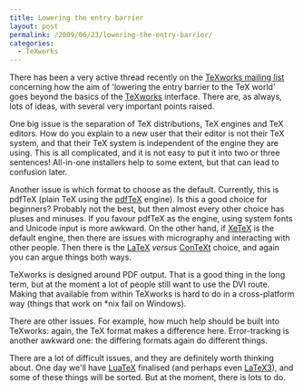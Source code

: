 ```yaml
---
title: Lowering the entry barrier
layout: post
permalink: /2009/06/23/lowering-the-entry-barrier/
categories:
  - TeXworks
---
```

There has been a very active thread recently on the [TeXworks mailing list](https://tug.org/pipermail/texworks/) concerning how the aim of 'lowering the entry barrier to the TeX world' goes beyond the basics of the [TeXworks](https://tug.org/texworks) interface. There are, as always, lots of ideas, with several very important points raised.

One big issue is the separation of TeX distributions, TeX engines and TeX editors. How do you explain to a new user that their editor is not their TeX system, and that their TeX system is independent of the engine they are using. This is all complicated, and it is not easy to put it into two or three sentences! All-in-one installers help to some extent, but that can lead to confusion later.

Another issue is which format to choose as the default. Currently, this is pdfTeX (plain TeX using the [pdfTeX](http://www.pdftex.org) engine). Is this a good choice for beginners? Probably not the best, but then almost every other choice has pluses and minuses. If you favour pdfTeX as the engine, using system fonts and Unicode input is more awkward. On the other hand, if [XeTeX](https://tug.org/xetex/) is the default engine, then there are issues with micrography and interacting with other people. Then there is the [LaTeX](https://www.latex-project.org/) _versus_ [ConTeXt](http://wiki.contextgarden.net/Main_Page) choice, and again you can argue things both ways.

TeXworks is designed around PDF output. That is a good thing in the long term, but at the moment a lot of people still want to use the DVI route. Making that available from within TeXworks is hard to do in a cross-platform way (things that work on *nix fail on Windows).

There are other issues. For example, how much help should be built into TeXworks: again, the TeX format makes a difference here. Error-tracking is another awkward one: the differing formats again do different things.

There are a lot of difficult issues, and they are definitely worth thinking about. One day we'll have [LuaTeX](http://www.luatex.org) finalised (and perhaps even [LaTeX3](https://www.latex-project.org/latex3.html)), and some of these things will be sorted. But at the moment, there is lots to do.
